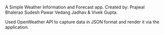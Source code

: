 A Simple Weather Information and Forecast app.
Created by:
Prajwal Bhalerao
Sudesh Pawar
Vedang Jadhav &
Vivek Gupta.

Used OpenWeather API to capture data in JSON format and render it via the application.